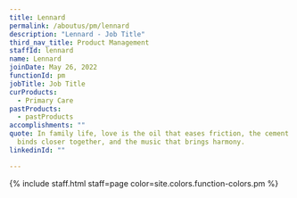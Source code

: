 ```yaml
---
title: Lennard
permalink: /aboutus/pm/lennard
description: "Lennard - Job Title"
third_nav_title: Product Management
staffId: lennard
name: Lennard
joinDate: May 26, 2022
functionId: pm
jobTitle: Job Title
curProducts:
  - Primary Care
pastProducts:
  - pastProducts
accomplishments: ""
quote: In family life, love is the oil that eases friction, the cement that
  binds closer together, and the music that brings harmony.
linkedinId: ""

---
```


{% include staff.html staff=page color=site.colors.function-colors.pm %}
